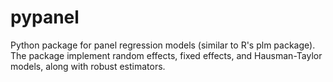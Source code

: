 # pypanel
Python package for panel regression models (similar to R's plm package). The package implement random effects, fixed effects, and Hausman-Taylor models, along with robust estimators.
